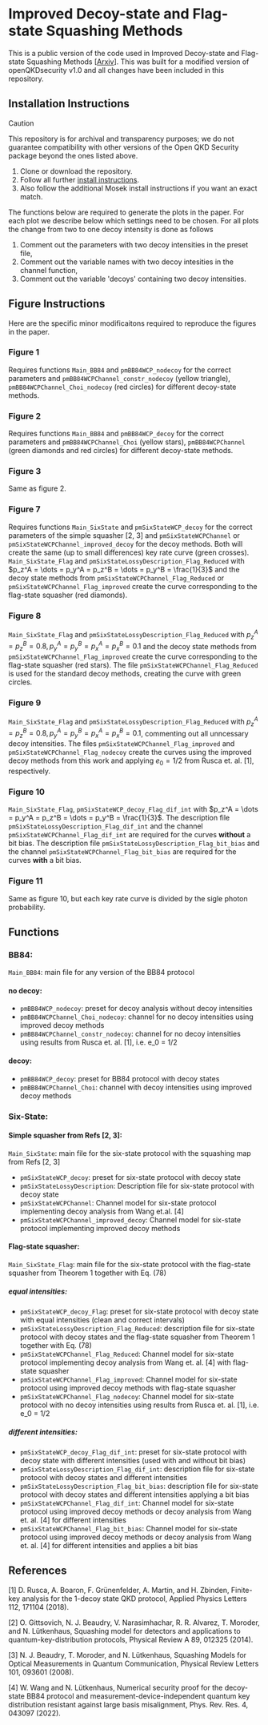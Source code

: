 # Improved Decoy-state and Flag-state Squashing Methods

This is a public version of the code used in Improved Decoy-state and Flag-state Squashing Methods \[[Arxiv](https://arxiv.org/abs/2405.05069)\]. This was built for a modified version of openQKDsecurity v1.0 and all changes have been included in this repository.

## Installation Instructions
> [!CAUTION]
> This repository is for archival and transparency purposes; we do not guarantee compatibility with other versions of the Open QKD Security package beyond the ones listed above.

1. Clone or download the repository.
2. Follow all further [install instructions](/openQKDsecurityV1/README.md).
3. Also follow the additional Mosek install instructions if you want an exact match.

The functions below are required to generate the plots in the paper. For each plot we describe below which settings need to be chosen. For all plots the change from two to one decoy intensity is done as follows
1. Comment out the parameters with two decoy intensities in the preset file,
2. Comment out the variable names with two decoy intesities in the channel function,
3. Comment out the variable 'decoys' containing two decoy intensities.

## Figure Instructions

Here are the specific minor modificaitons required to reproduce the figures in the paper.

### Figure 1
Requires functions `Main_BB84` and `pmBB84WCP_nodecoy` for the correct parameters and `pmBB84WCPChannel_constr_nodecoy` (yellow triangle), `pmBB84WCPChannel_Choi_nodecoy` (red circles) for different decoy-state methods.

### Figure 2
Requires functions `Main_BB84` and `pmBB84WCP_decoy` for the correct parameters and `pmBB84WCPChannel_Choi` (yellow stars), `pmBB84WCPChannel` (green diamonds and red circles) for different decoy-state methods.

### Figure 3
Same as figure 2.

### Figure 7
Requires functions `Main_SixState` and `pmSixStateWCP_decoy` for the correct parameters of the simple squasher [2, 3] and `pmSixStateWCPChannel` or `pmSixStateWCPChannel_improved_decoy` for the decoy methods. Both will create the same (up to small differences) key rate curve (green crosses). `Main_SixState_Flag` and `pmSixStateLossyDescription_Flag_Reduced` with $p_z^A = \dots = p_y^A = p_z^B = \dots = p_y^B = \frac{1}{3}$ and the decoy state methods from `pmSixStateWCPChannel_Flag_Reduced` or `pmSixStateWCPChannel_Flag_improved` create the curve corresponding to the flag-state squasher (red diamonds).

### Figure 8
`Main_SixState_Flag` and `pmSixStateLossyDescription_Flag_Reduced` with $p_z^A= p_z^B = 0.8, p_y^A = p_y^B = p_x^A = p_x^B = 0.1$ and the decoy state methods from `pmSixStateWCPChannel_Flag_improved` create the curve corresponding to the flag-state squasher (red stars). The file `pmSixStateWCPChannel_Flag_Reduced` is used for the standard decoy methods, creating the curve with green circles.

### Figure 9
`Main_SixState_Flag` and `pmSixStateLossyDescription_Flag_Reduced` with $p_z^A= p_z^B = 0.8, p_y^A = p_y^B = p_x^A = p_x^B = 0.1$, commenting out all unncessary decoy intensities. The files `pmSixStateWCPChannel_Flag_improved` and  `pmSixStateWCPChannel_Flag_nodecoy` create the curves using the improved decoy methods from this work and applying $e_0 = 1/2$ from Rusca et. al. [1], respectively.

### Figure 10
`Main_SixState_Flag`, `pmSixStateWCP_decoy_Flag_dif_int` with $p_z^A = \dots = p_y^A = p_z^B = \dots = p_y^B = \frac{1}{3}$. The description file `pmSixStateLossyDescription_Flag_dif_int` and the channel `pmSixStateWCPChannel_Flag_dif_int` are required for the curves **without** a bit bias. The description file `pmSixStateLossyDescription_Flag_bit_bias` and the channel `pmSixStateWCPChannel_Flag_bit_bias` are required for the curves **with** a bit bias.

### Figure 11
Same as figure 10, but each key rate curve is divided by the sigle photon probability.

## Functions
### BB84: 
`Main_BB84`: main file for any version of the BB84 protocol

#### no decoy:
- `pmBB84WCP_nodecoy`: preset for decoy analysis without decoy intensities
- `pmBB84WCPChannel_Choi_nodecoy`: channel for no decoy intensities using improved decoy methods
- `pmBB84WCPChannel_constr_nodecoy`: channel for no decoy intensities using results from Rusca et. al. [1], i.e. e_0 = 1/2

#### decoy:
- `pmBB84WCP_decoy`: preset for BB84 protocol with decoy states
- `pmBB84WCPChannel_Choi`: channel with decoy intensities using improved decoy methods 

### Six-State:

#### Simple squasher from Refs [2, 3]:
`Main_SixState`: main file for the six-state protocol with the squashing map from Refs [2, 3]

- `pmSixStateWCP_decoy`: preset for six-state protocol with decoy state
- `pmSixStateLossyDescription`: Description file for six-state protocol with decoy state
- `pmSixStateWCPChannel`: Channel model for six-state protocol implementing decoy analysis from Wang et.al. [4]
- `pmSixStateWCPChannel_improved_decoy`: Channel model for six-state protocol implementing improved decoy methods

#### Flag-state squasher:
`Main_SixState_Flag`: main file for the six-state protocol with the flag-state squasher from Theorem 1 together with Eq. (78)

##### equal intensities:
- `pmSixStateWCP_decoy_Flag`: preset for six-state protocol with decoy state with equal intensities (clean and correct intervals)
- `pmSixStateLossyDescription_Flag_Reduced`: description file for six-state protocol with decoy states and the flag-state squasher from Theorem 1 together with Eq. (78)
- `pmSixStateWCPChannel_Flag_Reduced`: Channel model for six-state protocol implementing decoy analysis from Wang et. al. [4] with flag-state squasher
- `pmSixStateWCPChannel_Flag_improved`: Channel model for six-state protocol using improved decoy methods with flag-state squasher
- `pmSixStateWCPChannel_Flag_nodecoy`: Channel model for six-state protocol with no decoy intensities using results from Rusca et. al. [1], i.e. e_0 = 1/2


##### different intensities:
- `pmSixStateWCP_decoy_Flag_dif_int`: preset for six-state protocol with decoy state with different intensities (used with and without bit bias)
- `pmSixStateLossyDescription_Flag_dif_int`: description file for six-state protocol with decoy states and different intensities
- `pmSixStateLossyDescription_Flag_bit_bias`: description file for six-state protocol with decoy states and different intensities applying a bit bias
- `pmSixStateWCPChannel_Flag_dif_int`: Channel model for six-state protocol using improved decoy methods or decoy analysis from Wang et. al. [4] for different intensities
- `pmSixStateWCPChannel_Flag_bit_bias`: Channel model for six-state protocol using improved decoy methods or decoy analysis from Wang et. al. [4] for different intensities and applies a bit bias


## References
[1] D. Rusca, A. Boaron, F. Grünenfelder, A. Martin, and H. Zbinden, Finite-key analysis for the 1-decoy state QKD protocol, Applied Physics Letters 112, 171104 (2018).

[2] O. Gittsovich, N. J. Beaudry, V. Narasimhachar, R. R. Alvarez, T. Moroder, and N. Lütkenhaus, Squashing model for detectors and applications to quantum-key-distribution protocols, Physical Review A 89, 012325 (2014).

[3] N. J. Beaudry, T. Moroder, and N. Lütkenhaus, Squashing Models for Optical Measurements in Quantum Communication, Physical Review Letters 101, 093601 (2008).

[4] W. Wang and N. Lütkenhaus, Numerical security proof for the decoy-state BB84 protocol and measurement-device-independent quantum key distribution resistant against large basis misalignment, Phys. Rev. Res. 4, 043097 (2022).

